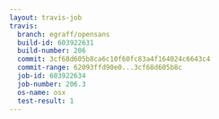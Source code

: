 ```yaml
---
layout: travis-job
travis:
  branch: egraff/opensans
  build-id: 603922631
  build-number: 206
  commit: 3cf68d605b8ca6c10f60fc83a4f164024c6643c4
  commit-range: 62093ffd90e0...3cf68d605b8c
  job-id: 603922634
  job-number: 206.3
  os-name: osx
  test-result: 1
---
```

